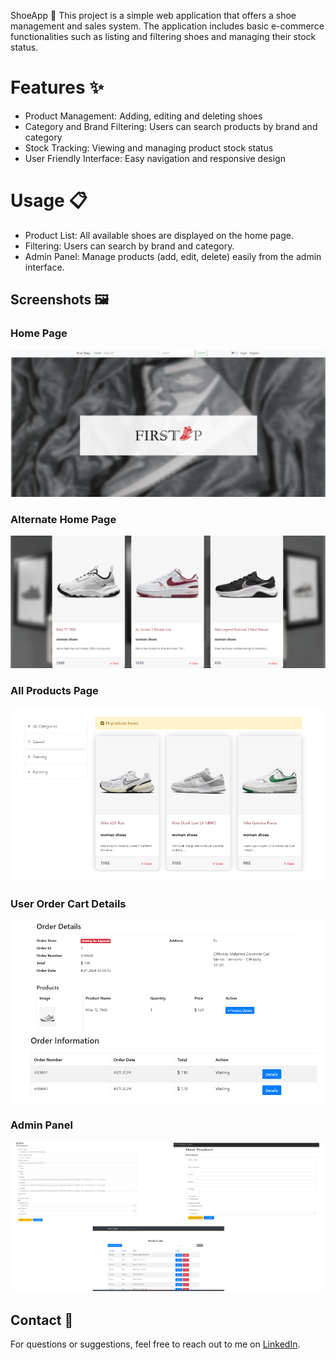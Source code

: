 ShoeApp 👟
This project is a simple web application that offers a shoe management and sales system. The application includes basic e-commerce functionalities such as listing and filtering shoes and managing their stock status.
# Features ✨
  * Product Management: Adding, editing and deleting shoes
  * Category and Brand Filtering: Users can search products by brand and category
  * Stock Tracking: Viewing and managing product stock status
  * User Friendly Interface: Easy navigation and responsive design
# Usage 📋
  * Product List: All available shoes are displayed on the home page.
  * Filtering: Users can search by brand and category.
  * Admin Panel: Manage products (add, edit, delete) easily from the admin interface.
## Screenshots 🖼️

### Home Page  
![Home Page](https://github.com/cinarkahraman/ShoeApp/blob/master/homepage.png?raw=true)

### Alternate Home Page  
![Alternate Home Page](https://github.com/cinarkahraman/ShoeApp/blob/master/homapage2.png?raw=true)

### All Products Page  
![All Products](https://github.com/cinarkahraman/ShoeApp/blob/master/allproducts.png?raw=true)

### User Order Cart Details  
![User Order Cart Details](https://github.com/cinarkahraman/ShoeApp/blob/master/userordercartdetails.png?raw=true)

### Admin Panel  
![Admin Panel](https://github.com/cinarkahraman/ShoeApp/blob/master/adminpanel.png?raw=true)

## Contact 📧
For questions or suggestions, feel free to reach out to me on [LinkedIn](https://www.linkedin.com/in/cinarkahraman/).


